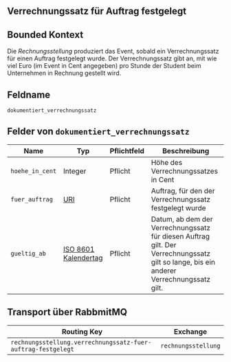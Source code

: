 ## Verrechnungssatz für Auftrag festgelegt

## Bounded Kontext

Die _Rechnungsstellung_ produziert das Event, sobald ein Verrechnungssatz für einen Auftrag festgelegt wurde. Der Verrechnungssatz gibt an, mit wie viel Euro (im Event in Cent angegeben) pro Stunde der Student beim Unternehmen in Rechnung gestellt wird.

## Feldname

`dokumentiert_verrechnungssatz`

## Felder von `dokumentiert_verrechnungssatz`

| Name | Typ  | Pflichtfeld  | Beschreibung  |
|---|---|---|---|
| `hoehe_in_cent`  | Integer  | Pflicht  | Höhe des Verrechnungssatzes in Cent |
| `fuer_auftrag`  | [URI](https://tools.ietf.org/html/rfc3986)  | Pflicht  | Auftrag, für den der Verrechnungssatz festgelegt wurde |
| `gueltig_ab`  | [ISO 8601 Kalendertag](https://en.wikipedia.org/wiki/ISO_8601)  | Pflicht  | Datum, ab dem der Verrechnungssatz für diesen Auftrag gilt. Der Verrechnungssatz gilt so lange, bis ein anderer Verrechnungssatz gilt. |


## Transport über RabbmitMQ

| Routing Key  | Exchange  |
|---|---|
| `rechnungsstellung.verrechnungssatz-fuer-auftrag-festgelegt` | `rechnungsstellung`  |
